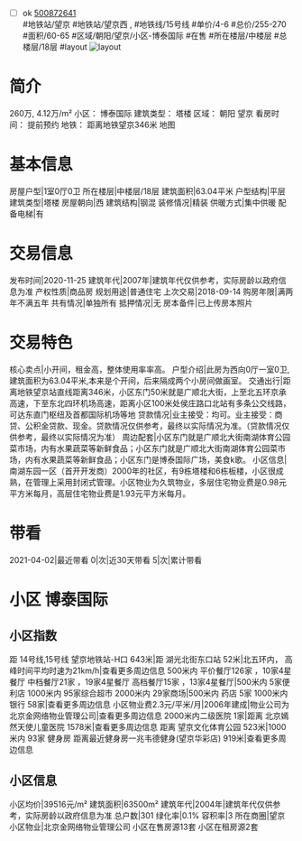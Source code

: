 - [ ] ok [500872641](https://bj.5i5j.com/ershoufang/500872641.html)  
 #地铁站/望京 #地铁站/望京西 ,  #地铁线/15号线
#单价/4-6 #总价/255-270 #面积/60-65   #区域/朝阳/望京/小区-博泰国际 #在售 #所在楼层/中楼层 #总楼层/18层 #layout 
![layout](http://image2a.5i5j.com/scm/HOUSE_CUSTOMER/79681ba3f63f414c8085e93bbe0fbf49.jpg_P5.jpg) 
# 简介 
 260万,  4.12万/m² 
小区： 博泰国际
建筑类型： 塔楼
区域： 朝阳 望京
看房时间： 提前预约
地铁： 距离地铁望京346米 地图
# 基本信息 
 房屋户型|1室0厅0卫
所在楼层|中楼层/18层
建筑面积|63.04平米
户型结构|平层
建筑类型|塔楼
房屋朝向|西
建筑结构|钢混
装修情况|精装
供暖方式|集中供暖
配备电梯|有
# 交易信息 
 发布时间|2020-11-25
建筑年代|2007年|建筑年代仅供参考，实际房龄以政府信息为准
产权性质|商品房
规划用途|普通住宅
上次交易|2018-09-14
购房年限|满两年不满五年
共有情况|单独所有
抵押情况|无
房本备件|已上传房本照片
# 交易特色 
 核心卖点|小开间，租金高，整体使用率率高。
户型介绍|此房为西向0厅一室0卫,建筑面积为63.04平米,本来是个开间，后来隔成两个小房间做画室。
交通出行|距离地铁望京站直线距离346米，小区东门50米就是广顺北大街，上至北五环京承高速，下至东北四环机场高速，距离小区100米处侯庄路口北站有多条公交线路，可达东直门枢纽及首都国际机场等地
贷款情况|业主接受：均可。业主接受：商贷、公积金贷款、现金。贷款情况仅供参考，最终以实际情况为准。（贷款情况仅供参考，最终以实际情况为准）
周边配套|小区东门就是广顺北大街南湖体育公园菜市场，内有水果蔬菜等新鲜食品；小区东门就是广顺北大街南湖体育公园菜市场，内有水果蔬菜等新鲜食品；小区东门是博泰国际广场，美食k歌。
小区信息|南湖东园一区（首开开发商）2000年的社区，有9栋塔楼和6栋板楼，小区很成熟，在管理上采用封闭式管理。小区物业为久筑物业，多层住宅物业费是0.98元平方米每月，高层住宅物业费是1.93元平方米每月。
# 带看 
 2021-04-02|最近带看	 0|次|近30天带看	 5|次|累计带看
# 小区 博泰国际
## 小区指数 
 距 14号线,15号线 望京地铁站-H口 643米|距 湖光北街东口站 52米|北五环内， 高峰时间平均时速为21km/h|查看更多周边信息
500米内 平价餐厅126家 ，10家4星餐厅
中档餐厅21家 ，19家4星餐厅
高档餐厅15家 ，13家4星餐厅|500米内 5家便利店
1000米内 95家综合超市
2000米内 29家商场|500米内 药店 5家
1000米内 银行 58家|查看更多周边信息
小区物业费2.3元/平米/月|2006年建成|物业公司为北京金网络物业管理公司|查看更多周边信息
2000米内二级医院 1家|距离 北京嫣然天使儿童医院  1578米|查看更多周边信息
距离 望京文化体育公园 523米|1000米内 93家 健身房
距离最近健身房一兆韦德健身(望京华彩店) 919米|查看更多周边信息
## 小区信息 
 小区均价|39516元/m²
建筑面积|63500m²
建筑年代|2004年|建筑年代仅供参考，实际房龄以政府信息为准
总户数|301
绿化率|0.1%
容积率|3
所在商圈|望京
小区物业|北京金网络物业管理公司
小区在售房源13套
小区在租房源2套

